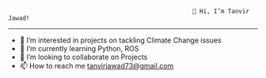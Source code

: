                                                         👋 Hi, I’m Tanvir Jawad!
------------------------------------------------------------------------------------------------------------
- 👀 I’m interested in projects on tackling Climate Change issues
- 🌱 I’m currently learning Python, ROS
- 💞️ I’m looking to collaborate on Projects
- 📫 How to reach me tanvirjawad73@gmail.com

<!---
TanvirJawad/TanvirJawad is a ✨ special ✨ repository because its `README.md` (this file) appears on your GitHub profile.
You can click the Preview link to take a look at your changes.
--->
